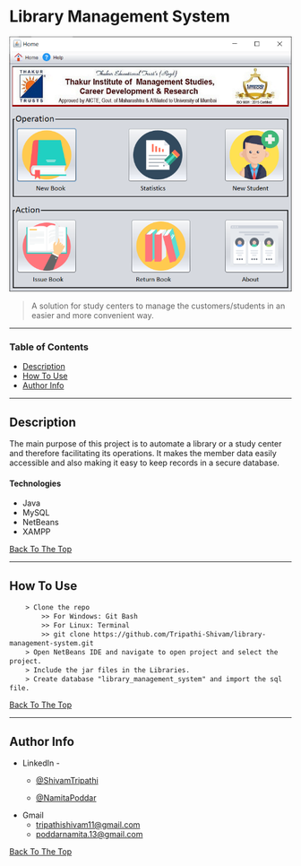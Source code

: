 # Library Management System

![Project Image](/src/images/librarian-home-page.PNG)

> A solution for study centers to manage the customers/students in an easier and more convenient way.

---

### Table of Contents

- [Description](#description)
- [How To Use](#how-to-use)
- [Author Info](#author-info)

---

## Description

The main purpose of this project is to automate a library or a study center and therefore facilitating its operations. It makes the member data easily accessible and also making it easy to keep records in a secure database.

#### Technologies

- Java
- MySQL
- NetBeans
- XAMPP

[Back To The Top](#library-management-system)

---

## How To Use

```
    > Clone the repo
        >> For Windows: Git Bash
        >> For Linux: Terminal
        >> git clone https://github.com/Tripathi-Shivam/library-management-system.git
    > Open NetBeans IDE and navigate to open project and select the project.
    > Include the jar files in the Libraries.
    > Create database "library_management_system" and import the sql file.
```
[Back To The Top](#library-management-system)

---

## Author Info

- LinkedIn - 
    - [@ShivamTripathi](https://www.linkedin.com/in/tripathishivamrajesh/) 

    - [@NamitaPoddar](https://www.linkedin.com/in/namitapoddar/) 
- Gmail 
    - tripathishivam11@gmail.com
    - poddarnamita.13@gmail.com

[Back To The Top](#library-management-system)
